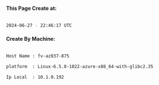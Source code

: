 
   
#### This Page Create at:

```bash

2024-06-27 - 22:46:17 UTC

```

#### Create By Machine:

```bash

Host Name : fv-az837-875

platform  : Linux-6.5.0-1022-azure-x86_64-with-glibc2.35

Ip Local  : 10.1.0.192

```


